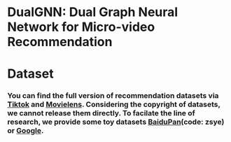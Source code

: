 # DualGNN: Dual Graph Neural Network for Micro-video Recommendation

# Dataset 
### You can find the full version of recommendation datasets via [Tiktok](http://ai-lab-challenge.bytedance.com/tce/vc/) and [Movielens](https://grouplens.org/datasets/movielens/). Considering the copyright of datasets, we cannot release them directly. To facilate the line of research, we provide some toy datasets [BaiduPan](https://pan.baidu.com/s/1BODXP7iihw8qtxpLeEv_XA)(code: zsye) or [Google](https://drive.google.com/file/d/1NoisyVDFWykTszSIbHdeoBrKn0t-D0ps/view?usp=sharing).
